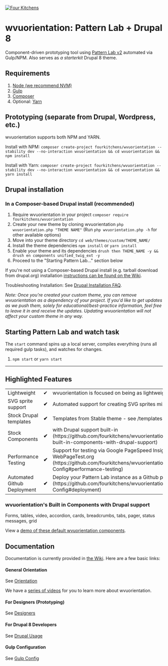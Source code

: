 [![Four Kitchens](https://img.shields.io/badge/4K-Four%20Kitchens-35AA4E.svg)](https://fourkitchens.com/)

# wvuorientation: Pattern Lab + Drupal 8

Component-driven prototyping tool using [Pattern Lab v2](http://patternlab.io/) automated via Gulp/NPM. Also serves as _a starterkit_ Drupal 8 theme.

## Requirements

1.  [Node (we recommend NVM)](https://github.com/creationix/nvm)
2.  [Gulp](http://gulpjs.com/)
3.  [Composer](https://getcomposer.org/)
4.  Optional: [Yarn](https://github.com/yarnpkg/yarn)

## Prototyping (separate from Drupal, Wordpress, etc.)

wvuorientation supports both NPM and YARN.

Install with NPM:
`composer create-project fourkitchens/wvuorientation --stability dev --no-interaction wvuorientation && cd wvuorientation && npm install`

Install with Yarn:
`composer create-project fourkitchens/wvuorientation --stability dev --no-interaction wvuorientation && cd wvuorientation && yarn install`

## Drupal installation

### In a Composer-based Drupal install (recommended)

1. Require wvuorientation in your project `composer require fourkitchens/wvuorientation`
2. Create your new theme by cloning wvuorientation `php wvuorientation.php "THEME NAME"` (Run `php wvuorientation.php -h` for other available options)
3. Move into your theme directory `cd web/themes/custom/THEME_NAME/`
4. Install the theme dependencies `npm install` or `yarn install`
5. Enable your theme and its dependencies `drush then THEME_NAME -y && drush en components unified_twig_ext -y`
6. Proceed to the "Starting Pattern Lab…" section below

If you're not using a Composer-based Drupal install (e.g. tarball download from drupal.org) installation [instructions can be found on the Wiki](https://github.com/fourkitchens/wvuorientation/wiki/Installation).

Troubleshooting Installation: See [Drupal Installation FAQ](https://github.com/fourkitchens/wvuorientation/wiki/Installation#drupal-installation-faq).

_Note: Once you're created your custom theme, you can remove wvuorientation as a dependency of your project. If you'd like to get updates as we push them, solely for educational/best-practice information, feel free to leave it in and receive the updates. Updating wvuorientation will not affect your custom theme in any way._

## Starting Pattern Lab and watch task

The `start` command spins up a local server, compiles everything (runs all required gulp tasks), and watches for changes.

1.  `npm start` or `yarn start`

---

## Highlighted Features

<table><tbody>
<tr><td>Lightweight</td><td>✔</td><td>wvuorientation is focused on being as lightweight as possible.</td></tr>
<tr><td>SVG sprite support </td><td><strong>✔</strong></td><td>Automated support for creating SVG sprites mixins/classes.</td></tr>
<tr><td>Stock Drupal templates </td><td><strong>✔</strong></td><td>Templates from Stable theme - see /templates directory</td></tr>
<tr><td>Stock Components </td><td><strong>✔</strong></td><td>with Drupal support built-in (https://github.com/fourkitchens/wvuorientation#wvuorientations-built-in-components-with-drupal-support)</td></tr>
<tr><td>Performance Testing </td><td><strong>✔</strong></td><td>Support for testing via Google PageSpeed Insights and WebPageTest.org (https://github.com/fourkitchens/wvuorientation/wiki/Gulp-Config#performance-testing)</td></tr>
<tr><td>Automated Github Deployment </td><td><strong>✔</strong></td><td>Deploy your Pattern Lab instance as a Github page (https://github.com/fourkitchens/wvuorientation/wiki/Gulp-Config#deployment)</td></tr>
</tbody></table>

<h3 id="components">wvuorientation's Built in Components with Drupal support</h3>
Forms, tables, video, accordion, cards, breadcrumbs, tabs, pager, status messages, grid

View a [demo of these default wvuorientation components](https://fourkitchens.github.io/wvuorientation/pattern-lab/public/).

## Documentation

Documentation is currently provided in [the Wiki](https://github.com/fourkitchens/wvuorientation/wiki). Here are a few basic links:

#### General Orientation

See [Orientation](https://github.com/fourkitchens/wvuorientation/wiki/Orientation)

We have a [series of videos](https://www.youtube.com/playlist?list=PLO9S6JjNqWsGMQLDfE8Ekt0ryrGa3g4km) for you to learn more about wvuorientation.

#### For Designers (Prototyping)

See [Designers](https://github.com/fourkitchens/wvuorientation/wiki/For-Designers)

#### For Drupal 8 Developers

See [Drupal Usage](https://github.com/fourkitchens/wvuorientation/wiki/Drupal-Usage)

#### Gulp Configuration

See [Gulp Config](https://github.com/fourkitchens/wvuorientation/wiki/Gulp-Config)
